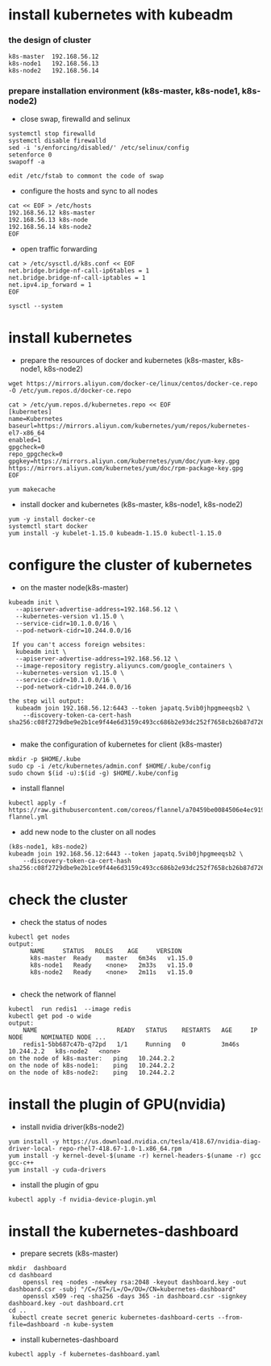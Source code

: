 # install kubernetes with kubeadm
### the design of cluster
```
k8s-master	192.168.56.12	
k8s-node1	192.168.56.13
k8s-node2	192.168.56.14
```
### prepare installation environment  (k8s-master, k8s-node1, k8s-node2)
+ close swap, firewalld and selinux
```
systemctl stop firewalld
systemctl disable firewalld
sed -i 's/enforcing/disabled/' /etc/selinux/config 
setenforce 0
swapoff -a

edit /etc/fstab to commont the code of swap
```
+ configure the hosts and sync to all nodes
```
cat << EOF > /etc/hosts
192.168.56.12 k8s-master
192.168.56.13 k8s-node
192.168.56.14 k8s-node2
EOF
```
+ open traffic forwarding
```
cat > /etc/sysctl.d/k8s.conf << EOF
net.bridge.bridge-nf-call-ip6tables = 1
net.bridge.bridge-nf-call-iptables = 1
net.ipv4.ip_forward = 1
EOF

sysctl --system
```
# install kubernetes
+ prepare the resources of docker and kubernetes (k8s-master, k8s-node1, k8s-node2)
```
wget https://mirrors.aliyun.com/docker-ce/linux/centos/docker-ce.repo -O /etc/yum.repos.d/docker-ce.repo

cat > /etc/yum.repos.d/kubernetes.repo << EOF
[kubernetes]
name=Kubernetes
baseurl=https://mirrors.aliyun.com/kubernetes/yum/repos/kubernetes-el7-x86_64
enabled=1
gpgcheck=0
repo_gpgcheck=0
gpgkey=https://mirrors.aliyun.com/kubernetes/yum/doc/yum-key.gpg https://mirrors.aliyun.com/kubernetes/yum/doc/rpm-package-key.gpg
EOF

yum makecache
```
+ install  docker and kubernetes (k8s-master, k8s-node1, k8s-node2)
```
yum -y install docker-ce
systemctl start docker
yum install -y kubelet-1.15.0 kubeadm-1.15.0 kubectl-1.15.0
```
# configure the cluster of kubernetes
+ on the master node(k8s-master)
```
kubeadm init \
  --apiserver-advertise-address=192.168.56.12 \
  --kubernetes-version v1.15.0 \
  --service-cidr=10.1.0.0/16 \
  --pod-network-cidr=10.244.0.0/16
  
 If you can't access foreign websites:
  kubeadm init \
  --apiserver-advertise-address=192.168.56.12 \
  --image-repository registry.aliyuncs.com/google_containers \
  --kubernetes-version v1.15.0 \
  --service-cidr=10.1.0.0/16 \
  --pod-network-cidr=10.244.0.0/16

the step will output:
  kubeadm join 192.168.56.12:6443 --token japatq.5vib0jhpgmeeqsb2 \
    --discovery-token-ca-cert-hash sha256:c08f2729dbe9e2b1ce9f44e6d3159c493cc686b2e93dc252f7658cb26b87d726
  
```
+ make the configuration of kubernetes for client (k8s-master)
```
mkdir -p $HOME/.kube
sudo cp -i /etc/kubernetes/admin.conf $HOME/.kube/config
sudo chown $(id -u):$(id -g) $HOME/.kube/config
```
+ install flannel
```
kubectl apply -f https://raw.githubusercontent.com/coreos/flannel/a70459be0084506e4ec919aa1c114638878db11b/Documentation/kube-flannel.yml
```
+ add new node to the cluster on all nodes
```
(k8s-node1, k8s-node2)
kubeadm join 192.168.56.12:6443 --token japatq.5vib0jhpgmeeqsb2 \
    --discovery-token-ca-cert-hash sha256:c08f2729dbe9e2b1ce9f44e6d3159c493cc686b2e93dc252f7658cb26b87d726
```
# check the cluster
+ check the status of nodes
```
kubectl get nodes
output:
      NAME     STATUS   ROLES    AGE     VERSION
      k8s-master  Ready    master   6m34s   v1.15.0
      k8s-node1   Ready    <none>   2m33s   v1.15.0
      k8s-node2   Ready    <none>   2m11s   v1.15.0
      
```
+ check the network of flannel
```
kubectl  run redis1  --image redis
kubectl get pod -o wide
output:
    NAME                      READY   STATUS    RESTARTS   AGE     IP           NODE     NOMINATED NODE ...
    redis1-5bb687c47b-q72pd   1/1     Running   0          3m46s   10.244.2.2   k8s-node2   <none>
on the node of k8s-master:   ping   10.244.2.2
on the node of k8s-node1:    ping   10.244.2.2
on the node of k8s-node2:    ping   10.244.2.2
```
# install the plugin of GPU(nvidia)
+ install nvidia driver(k8s-node2)
```
yum install -y https://us.download.nvidia.cn/tesla/418.67/nvidia-diag-driver-local- repo-rhel7-418.67-1.0-1.x86_64.rpm
yum install -y kernel-devel-$(uname -r) kernel-headers-$(uname -r) gcc gcc-c++
yum install -y cuda-drivers
```
+ install the plugin of gpu
```
kubectl apply -f nvidia-device-plugin.yml
```
# install the kubernetes-dashboard
+ prepare secrets (k8s-master)
```
mkdir  dashboard
cd dashboard
    openssl req -nodes -newkey rsa:2048 -keyout dashboard.key -out dashboard.csr -subj "/C=/ST=/L=/O=/OU=/CN=kubernetes-dashboard"
    openssl x509 -req -sha256 -days 365 -in dashboard.csr -signkey dashboard.key -out dashboard.crt 
cd ..
 kubectl create secret generic kubernetes-dashboard-certs --from-file=dashboard -n kube-system
```
+ install kubernetes-dashboard
```
kubectl apply -f kubernetes-dashboard.yaml
```

